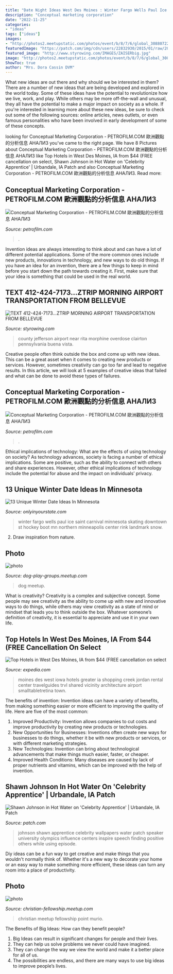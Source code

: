 ```yaml
---
title: "Date Night Ideas West Des Moines : Winter Fargo Wells Paul Ice Saint Carnival Minnesota Skating Downtown St Hockey Boot Mn Northern Minneapolis Center Rink Landmark Snow"
description: "Conceptual marketing corporation"
date: "2022-11-25"
categories:
- "ideas"
tags: ["ideas"]
images:
- "http://photos2.meetupstatic.com/photos/event/b/8/7/6/global_308807222.jpeg"
featuredImage: "https://patch.com/img/cdn/users/22832930/2015/01/raw/20150154bdf092205f7.jpg"
featured_image: "http://www.styrowing.com/IMAGES/ZAISERbig.jpg"
image: "http://photos2.meetupstatic.com/photos/event/b/8/7/6/global_308807222.jpeg"
ShowToc: true
author: "Mrs. Dora Cassin DVM"
---
```



What new ideas are out there and why should we be interested in them?
There are a number of new ideas that are being developed and explored in the world today. Some of these ideas have the potential to revolutionize how we live, work, and play. While others may be more off-the-wall and unusual, they all have the potential to make a major impact on society as a whole. If you're interested in learning more about these new ideas, be sure to check out some of the following sources: online articles, news outlets, or even famous personalities who have been involved in early development of some of these concepts.

	

		
looking for Conceptual Marketing Corporation - PETROFILM.COM ﻿歐洲觀點的分析信息 АНАЛИЗ you've came to the right page. We have 8 Pictures about Conceptual Marketing Corporation - PETROFILM.COM ﻿歐洲觀點的分析信息 АНАЛИЗ like Top Hotels in West Des Moines, IA from $44 (FREE cancellation on select, Shawn Johnson in Hot Water on &#039;Celebrity Apprentice&#039; | Urbandale, IA Patch and also Conceptual Marketing Corporation - PETROFILM.COM ﻿歐洲觀點的分析信息 АНАЛИЗ. Read more:
		
    
## Conceptual Marketing Corporation - PETROFILM.COM ﻿歐洲觀點的分析信息 АНАЛИЗ

<img loading=lazy src="https://petrofilm.com/yahoo_site_admin/assets/images/1200px-Russian_cruiser_Marshal_Ustinov_MOD_45164874.58215315_std.jpg" onerror="this.onerror=null;this.src='https://tse1.mm.bing.net/th?id=OIP.6_yQVpd3F8gXKV03lp2x1AHaEM&amp;pid=15.1';" alt="Conceptual Marketing Corporation - PETROFILM.COM ﻿歐洲觀點的分析信息 АНАЛИЗ">

_Source: petrofilm.com_

>. 

	

Invention ideas are always interesting to think about and can have a lot of different potential applications. Some of the more common ones include new products, innovations in technology, and new ways to do old things. If you have an idea for an invention, there are a few things to keep in mind before you start down the path towards creating it. First, make sure that your idea is something that could be used in the real world.

    
## TEXT 412-424-7173...ZTRIP MORNING AIRPORT TRANSPORTATION FROM BELLEVUE

<img loading=lazy src="http://www.styrowing.com/IMAGES/ZAISERbig.jpg" onerror="this.onerror=null;this.src='https://tse3.mm.bing.net/th?id=OIP.4wybJ5_JcPZzC43FB_lFFAAAAA&amp;pid=15.1';" alt="TEXT 412-424-7173...ZTRIP MORNING AIRPORT TRANSPORTATION FROM BELLEVUE">

_Source: styrowing.com_

>county jefferson airport near rita morphine overdose clairton pennsylvania buena vista. 

	

Creative people often think outside the box and come up with new ideas. This can be a great asset when it comes to creating new products or services. However, sometimes creativity can go too far and lead to negative results. In this article, we will look at 5 examples of creative ideas that failed and what can be done to avoid these types of failures.

    
## Conceptual Marketing Corporation - PETROFILM.COM ﻿歐洲觀點的分析信息 АНАЛИЗ

<img loading=lazy src="https://www.petrofilm.com/yahoo_site_admin/assets/images/trondheim_3.128100026_std.JPG" onerror="this.onerror=null;this.src='https://tse4.mm.bing.net/th?id=OIP.W5vPz81U-dMmwLRK-k0luQHaFE&amp;pid=15.1';" alt="Conceptual Marketing Corporation - PETROFILM.COM ﻿歐洲觀點的分析信息 АНАЛИЗ">

_Source: petrofilm.com_

>. 

	

Ethical implications of technology: What are the effects of using technology on society?
As technology advances, society is facing a number of ethical implications. Some are positive, such as the ability to connect with others and share experiences. However, other ethical implications of technology include the potential for abuse and the impact on individuals’ privacy.

    
## 13 Unique Winter Date Ideas In Minnesota

<img loading=lazy src="http://cdn.onlyinyourstate.com/wp-content/uploads/2015/12/winterskate_boardman__large-slideshow.jpg" onerror="this.onerror=null;this.src='https://tse2.mm.bing.net/th?id=OIP._O1KpmBXtypaB4vqoe6XzgHaEK&amp;pid=15.1';" alt="13 Unique Winter Date Ideas In Minnesota">

_Source: onlyinyourstate.com_

>winter fargo wells paul ice saint carnival minnesota skating downtown st hockey boot mn northern minneapolis center rink landmark snow. 

	

2. Draw inspiration from nature.

    
## Photo

<img loading=lazy src="http://photos2.meetupstatic.com/photos/event/9/5/e/e/global_228398382.jpeg" onerror="this.onerror=null;this.src='https://tse1.mm.bing.net/th?id=OIP.aN10657UFyFCZyUqps83NAAAAA&amp;pid=15.1';" alt="photo">

_Source: dog-play-groups.meetup.com_

>dog meetup. 

	

What is creativity?
Creativity is a complex and subjective concept. Some people may see creativity as the ability to come up with new and innovative ways to do things, while others may view creativity as a state of mind or mindset that leads you to think outside the box. Whatever someone’s definition of creativity, it is essential to appreciate and use it in your own life.

    
## Top Hotels In West Des Moines, IA From $44 (FREE Cancellation On Select

<img loading=lazy src="https://a.travel-assets.com/findyours-php/viewfinder/images/res70/54000/54314-West-Des-Moines.jpg" onerror="this.onerror=null;this.src='https://tse1.mm.bing.net/th?id=OIP.ROjw6R_aUVzM2kkd1CveqAHaEK&amp;pid=15.1';" alt="Top Hotels in West Des Moines, IA from $44 (FREE cancellation on select">

_Source: expedia.com_

>moines des west iowa hotels greater ia shopping creek jordan rental center travelguides trvl shared vicinity architecture airport smalltabletretina town. 

	

The benefits of invention:
Invention ideas can have a variety of benefits, from making something easier or more efficient to improving the quality of life. Here are five of the most common: 
1. Improved Productivity: Invention allows companies to cut costs and improve productivity by creating new products or technologies.
2. New Opportunities for Businesses: Inventions often create new ways for businesses to do things, whether it be with new products or services, or with different marketing strategies.
3. New Technologies: Invention can bring about technological advancements that make things much easier, faster, or cheaper.
4. Improved Health Conditions: Many diseases are caused by lack of proper nutrients and vitamins, which can be improved with the help of invention. 
    
## Shawn Johnson In Hot Water On &#039;Celebrity Apprentice&#039; | Urbandale, IA Patch

<img loading=lazy src="https://patch.com/img/cdn/users/22832930/2015/01/raw/20150154bdf092205f7.jpg" onerror="this.onerror=null;this.src='https://tse1.mm.bing.net/th?id=OIP.ubn8cgJA49SVu_BTsQJh2AHaE8&amp;pid=15.1';" alt="Shawn Johnson in Hot Water on &#039;Celebrity Apprentice&#039; | Urbandale, IA Patch">

_Source: patch.com_

>johnson shawn apprentice celebrity wallpapers water patch speaker university olympics influence centers inspire speech finding positive others while using episode. 

	

Diy ideas can be a fun way to get creative and make things that you wouldn't normally think of. Whether it's a new way to decorate your home or an easy way to make something more efficient, these ideas can turn any room into a place of productivity.

    
## Photo

<img loading=lazy src="http://photos2.meetupstatic.com/photos/event/b/8/7/6/global_308807222.jpeg" onerror="this.onerror=null;this.src='https://tse2.mm.bing.net/th?id=OIP.Qy_tF-xjO5IIaQc8rfg7GAHaJ4&amp;pid=15.1';" alt="photo">

_Source: christian-fellowship.meetup.com_

>christian meetup fellowship point murio. 

	

The Benefits of Big Ideas: How can they benefit people?
1. Big Ideas can result in significant changes for people and their lives.
2. They can help us solve problems we never could have imagined.
3. They can change the way we view the world and make it a better place for all of us.
4. The possibilities are endless, and there are many ways to use big ideas to improve people’s lives.

